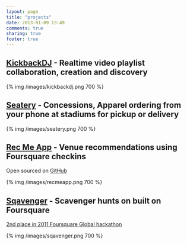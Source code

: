 ```yaml
---
layout: page
title: "projects"
date: 2013-01-09 13:49
comments: true
sharing: true
footer: true
---
```


## [KickbackDJ](http://kickbackdj.com) - Realtime video playlist collaboration, creation and discovery

{% img /images/kickbackdj.png 700 %}

## [Seatery](http://seatery.com) - Concessions, Apparel ordering from your phone at stadiums for pickup or delivery

{% img /images/seatery.png 700 %}

## [Rec Me App](http://recmeapp.com) - Venue recommendations using Foursquare checkins

Open sourced on [GitHub](https://github.com/hjz/RecMeApp)

{% img /images/recmeapp.png 700 %}

## [Sqavenger](http://sqavenger.com) - Scavenger hunts on built on Foursquare

[2nd place in 2011 Foursquare Global hackathon](http://techcrunch.com/2011/09/28/plan-your-next-trip-wins-foursquare-hackathon/)

{% img /images/sqavenger.png 700 %}
